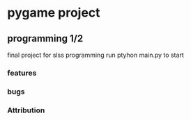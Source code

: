 # pygame project
## programming 1/2
final project for slss programming
run ptyhon main.py to start
### features

### bugs


### Attribution